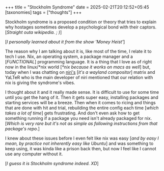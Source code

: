 +++
title = "Stockholm Syndrome"
date = 2025-02-21T20:12:52+05:45
[taxonomies] 
tags = ["thoughts"]
+++

Stockholm syndrome is a proposed condition or theory that tries to explain why hostages
sometimes develop a psychological bond with their captors.[_Straight outa wikipedia. ; )_]

[_I personally learned about it from the show 'Money Heist'_]

The reason why I am talking about it is, like most of the time, I relate it to tech I
use. Nix, an operating system, a package manager and a [_FUNCTIONAL_] programming language.
It is a thing that I love as of right now in the linux/*nix world [_*nix because it works on
macs as well_] but, today when I was chatting on [niri's](https://github.com/YaLTeR/niri) [_it's a wayland compositor_] matrix
and YaLTeR who is the main developer of niri mentioned that our relation with nix is giving
the syndrome's vibes.

I thought about it and it really made sense. It is difficult to use for some time until
you get the hang of it. Then it gets super easy, installing packages and starting services
will be a breeze. Then when it comes to ricing and things that are done with hit and trial,
rebuilding the entire config each time [_which takes a lot of time_] gets frustrating. And
don't even ask how to get something running if a package you need isn't already packaged for nix. [_Which is very rare but
it's not as simple as following instructions from that package's repo._]

I knew about these issues before I even felt like nix was easy [_and by easy I mean, by practice
not inherently easy like Ubuntu_] and was something to keep using, it was kinda like a prison back then,
but now I feel like I cannot use any computer without it.

[_I guess it is Stockholm syndrome indeed. XD_]
